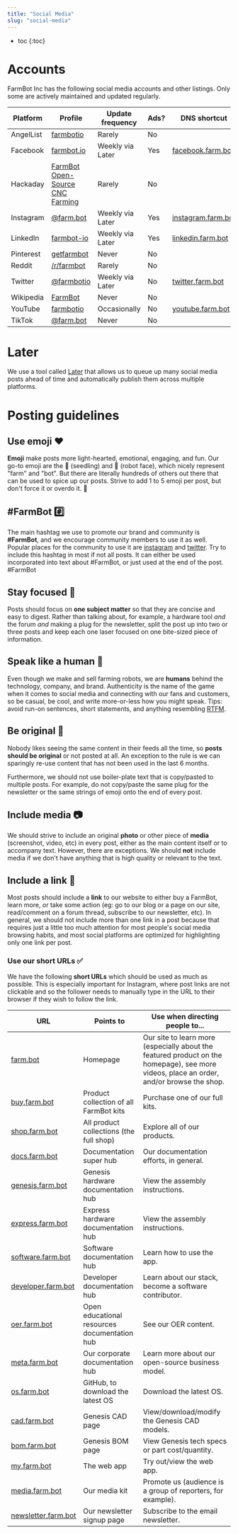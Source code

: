 ```yaml
---
title: "Social Media"
slug: "social-media"
---
```


* toc
{:toc}

# Accounts

FarmBot Inc has the following social media accounts and other listings. Only some are actively maintained and updated regularly.

|Platform   |Profile                                                       |Update frequency |Ads? |DNS shortcut                  |
|-----------|--------------------------------------------------------------|-----------------|-----|------------------------------|
|AngelList  |[farmbotio](https://angel.co/farmbotio)                       |Rarely           |No   |
|Facebook   |[farmbot.io](https://www.facebook.com/farmbot.io)             |Weekly via Later |Yes  |[facebook.farm.bot](http://facebook.farm.bot)
|Hackaday   |[FarmBot Open-Source CNC Farming](https://hackaday.io/project/2552-farmbot-open-source-cnc-farming)|Rarely|No  |
|Instagram  |[@farm.bot](https://www.instagram.com/farm.bot/)              |Weekly via Later |Yes  |[instagram.farm.bot](http://instagram.farm.bot)
|LinkedIn   |[farmbot-io](https://www.linkedin.com/company/farmbot-io/)    |Weekly via Later |Yes   |[linkedin.farm.bot](http://linkedin.farm.bot)
|Pinterest  |[getfarmbot](https://www.pinterest.com/getfarmbot/)           |Never            |No   |
|Reddit     |[/r/farmbot](https://www.reddit.com/r/farmbot)                |Rarely           |No   |
|Twitter    |[@farmbotio](https://twitter.com/farmbotio)                   |Weekly via Later |No   |[twitter.farm.bot](http://twitter.farm.bot)
|Wikipedia  |[FarmBot](https://en.wikipedia.org/wiki/FarmBot)              |Never            |No   |
|YouTube    |[farmbotio](https://www.youtube.com/farmbotio)                |Occasionally     |No   |[youtube.farm.bot](http://youtube.farm.bot)
|TikTok     |[@farm.bot](https://www.tiktok.com/@farm.bot)                 |Never            |No   |

# Later

We use a tool called [Later](http://later.com) that allows us to queue up many social media posts ahead of time and automatically publish them across multiple platforms.

# Posting guidelines

## Use emoji :heart:

**Emoji** make posts more light-hearted, emotional, engaging, and fun. Our go-to emoji are the :seedling: (seedling) and 🤖 (robot face), which nicely represent "farm" and "bot". But there are literally hundreds of others out there that can be used to spice up our posts. Strive to add 1 to 5 emoji per post, but don't force it or overdo it. 🖖

## #FarmBot :hash:

The main hashtag we use to promote our brand and community is **#FarmBot**, and we encourage community members to use it as well. Popular places for the community to use it are [instagram](https://www.instagram.com/explore/tags/farmbot/) and [twitter](https://twitter.com/hashtag/FarmBot). Try to include this hashtag in most if not all posts. It can either be used incorporated into text about #FarmBot, or just used at the end of the post. #FarmBot

## Stay focused :dart:

Posts should focus on **one subject matter** so that they are concise and easy to digest. Rather than talking about, for example, a hardware tool *and* the forum *and* making a plug for the newsletter, split the post up into two or three posts and keep each one laser focused on one bite-sized piece of information.

## Speak like a human :information_desk_person:

Even though we make and sell farming robots, we are **humans** behind the technology, company, and brand. Authenticity is the name of the game when it comes to social media and connecting with our fans and customers, so be casual, be cool, and write more-or-less how you might speak. Tips: avoid run-on sentences, short statements, and anything resembling [RTFM](https://en.wikipedia.org/wiki/RTFM).

## Be original :art:

Nobody likes seeing the same content in their feeds all the time, so **posts should be original** or not posted at all. An exception to the rule is we can sparingly re-use content that has not been used in the last 6 months.

Furthermore, we should not use boiler-plate text that is copy/pasted to multiple posts. For example, do not copy/paste the same plug for the newsletter or the same strings of emoji onto the end of every post.

## Include media :camera:

We should strive to include an original **photo** or other piece of **media** (screenshot, video, etc) in every post, either as the main content itself or to accompany text. However, there are exceptions. We should **not** include media if we don't have anything that is high quality or relevant to the text.

## Include a link :link:

Most posts should include a **link** to our website to either buy a FarmBot, learn more, or take some action (eg: go to our blog or a page on our site, read/comment on a forum thread, subscribe to our newsletter, etc). In general, we should not include more than one link in a post because that requires just a little too much attention for most people's social media browsing habits, and most social platforms are optimized for highlighting only one link per post.

### Use our short URLs :white_check_mark:

We have the following **short URLs** which should be used as much as possible. This is especially important for Instagram, where post links are not clickable and so the follower needs to manually type in the URL to their browser if they wish to follow the link.

|URL                           |Points to                     |Use when directing people to...|
|------------------------------|------------------------------|------------------------------|
|[farm.bot](http://farm.bot)   |Homepage                      |Our site to learn more (especially about the featured product on the homepage), see more videos, place an order, and/or browse the shop.
|[buy.farm.bot](http://buy.farm.bot)|Product collection of all FarmBot kits|Purchase one of our full kits.
|[shop.farm.bot](http://shop.farm.bot)|All product collections (the full shop)|Explore all of our products.
|[docs.farm.bot](http://docs.farm.bot)|Documentation super hub|Our documentation efforts, in general.
|[genesis.farm.bot](http://genesis.farm.bot)|Genesis hardware documentation hub    |View the assembly instructions.
|[express.farm.bot](http://express.farm.bot)|Express hardware documentation hub    |View the assembly instructions.
|[software.farm.bot](http://software.farm.bot)|Software documentation hub    |Learn how to use the app.
|[developer.farm.bot](http://developer.farm.bot)|Developer documentation hub   |Learn about our stack, become a software contributor.
|[oer.farm.bot](http://oer.farm.bot)|Open educational resources documentation hub|See our OER content.
|[meta.farm.bot](http://meta.farm.bot)|Our corporate documentation hub|Learn more about our open-source business model.
|[os.farm.bot](http://os.farm.bot)|GitHub, to download the latest OS|Download the latest OS.
|[cad.farm.bot](http://cad.farm.bot)|Genesis CAD page|View/download/modify the Genesis CAD models.
|[bom.farm.bot](http://bom.farm.bot)|Genesis BOM page|View Genesis tech specs or part cost/quantity.
|[my.farm.bot](http://my.farm.bot)|The web app                   |Try out/view the web app.
|[media.farm.bot](http://media.farm.bot)|Our media kit                 |Promote us (audience is a group of reporters, for example).
|[newsletter.farm.bot](http://newsletter.farm.bot)|Our newsletter signup page    |Subscribe to the email newsletter.




